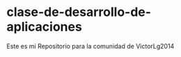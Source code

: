 clase-de-desarrollo-de-aplicaciones
===================================

Este es mi Repositorio para la comunidad de VictorLg2014
